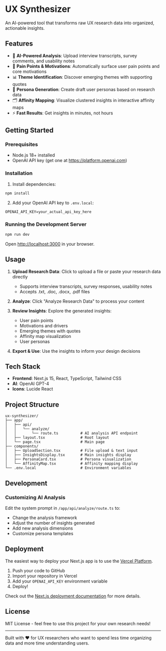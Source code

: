 # UX Synthesizer

An AI-powered tool that transforms raw UX research data into organized, actionable insights.

## Features

- 🧠 **AI-Powered Analysis**: Upload interview transcripts, survey comments, and usability notes
- 🎯 **Pain Points & Motivations**: Automatically surface user pain points and core motivations
- 📊 **Theme Identification**: Discover emerging themes with supporting quotes
- 👥 **Persona Generation**: Create draft user personas based on research data
- 🗂️ **Affinity Mapping**: Visualize clustered insights in interactive affinity maps
- ⚡ **Fast Results**: Get insights in minutes, not hours

## Getting Started

### Prerequisites

- Node.js 18+ installed
- OpenAI API key (get one at https://platform.openai.com)

### Installation

1. Install dependencies:
```bash
npm install
```

2. Add your OpenAI API key to `.env.local`:
```
OPENAI_API_KEY=your_actual_api_key_here
```

### Running the Development Server

```bash
npm run dev
```

Open [http://localhost:3000](http://localhost:3000) in your browser.

## Usage

1. **Upload Research Data**: Click to upload a file or paste your research data directly
   - Supports interview transcripts, survey responses, usability notes
   - Accepts .txt, .doc, .docx, .pdf files

2. **Analyze**: Click "Analyze Research Data" to process your content

3. **Review Insights**: Explore the generated insights:
   - User pain points
   - Motivations and drivers
   - Emerging themes with quotes
   - Affinity map visualization
   - User personas

4. **Export & Use**: Use the insights to inform your design decisions

## Tech Stack

- **Frontend**: Next.js 15, React, TypeScript, Tailwind CSS
- **AI**: OpenAI GPT-4
- **Icons**: Lucide React

## Project Structure

```
ux-synthesizer/
├── app/
│   ├── api/
│   │   └── analyze/
│   │       └── route.ts          # AI analysis API endpoint
│   ├── layout.tsx                # Root layout
│   └── page.tsx                  # Main page
├── components/
│   ├── UploadSection.tsx         # File upload & text input
│   ├── InsightsDisplay.tsx       # Main insights display
│   ├── PersonaCard.tsx           # Persona visualization
│   └── AffinityMap.tsx           # Affinity mapping display
└── .env.local                    # Environment variables
```

## Development

### Customizing AI Analysis

Edit the system prompt in `/app/api/analyze/route.ts` to:
- Change the analysis framework
- Adjust the number of insights generated
- Add new analysis dimensions
- Customize persona templates

## Deployment

The easiest way to deploy your Next.js app is to use the [Vercel Platform](https://vercel.com/new?utm_medium=default-template&filter=next.js&utm_source=create-next-app&utm_campaign=create-next-app-readme).

1. Push your code to GitHub
2. Import your repository in Vercel
3. Add your `OPENAI_API_KEY` environment variable
4. Deploy!

Check out the [Next.js deployment documentation](https://nextjs.org/docs/app/building-your-application/deploying) for more details.

## License

MIT License - feel free to use this project for your own research needs!

---

Built with ❤️ for UX researchers who want to spend less time organizing data and more time understanding users.

